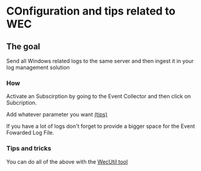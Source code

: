 # COnfiguration and tips related to WEC

## The goal
Send all Windows related logs to the same server and then ingest it in your log management solution 

### How 
Activate an Subscirption by going to the Event Collector and then click on Subcription.

Add whatever parameter you want [(tips)](https://github.com/palantir/windows-event-forwarding)

If you have a lot of logs don't forget to provide a bigger space for the Event Fowarded Log File. 

### Tips and tricks 

You can do all of the above with the [WecUtil tool](https://docs.microsoft.com/en-us/windows-server/administration/windows-commands/wecutil) 
